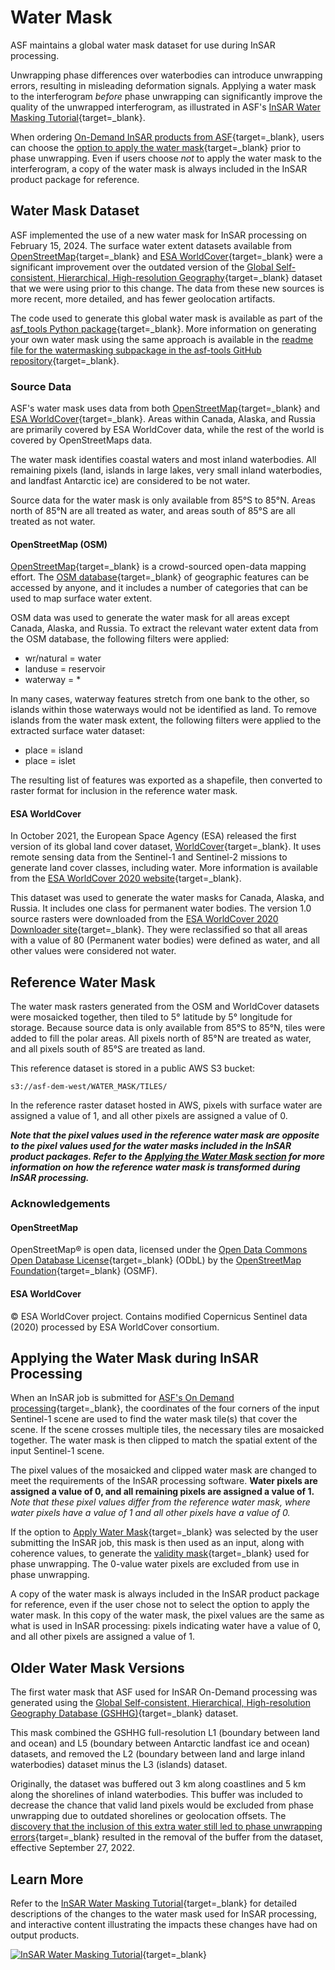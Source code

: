 # Water Mask

ASF maintains a global water mask dataset for use during InSAR processing. 

Unwrapping phase differences over waterbodies can introduce unwrapping errors, resulting in misleading deformation signals. Applying a water mask to the interferogram *before* phase unwrapping can significantly improve the quality of the unwrapped interferogram, as illustrated in ASF's [InSAR Water Masking Tutorial](https://storymaps.arcgis.com/stories/485916be1b1d46889aa436794b5633cb "InSAR Water Masking StoryMap" ){target=_blank}. 

When ordering [On-Demand InSAR products from ASF](https://hyp3-docs.asf.alaska.edu/guides/insar_product_guide "ASF Sentinel-1 InSAR Product Guide" ){target=_blank}, users can choose the [option to apply the water mask](https://hyp3-docs.asf.alaska.edu/guides/insar_product_guide/#apply-water-mask "InSAR Product Guide - Processing Options - Apply Water Mask" ){target=_blank} prior to phase unwrapping. Even if users choose *not* to apply the water mask to the interferogram, a copy of the water mask is always included in the InSAR product package for reference. 

## Water Mask Dataset

ASF implemented the use of a new water mask for InSAR processing on February 15, 2024. The surface water extent datasets available from [OpenStreetMap](https://www.openstreetmap.org/about "openstreetmap.org/about" ){target=_blank} and [ESA WorldCover](https://esa-worldcover.org/en/about/about "esa-worldcover.org/en/about" ){target=_blank} were a significant improvement over the outdated version of the [Global Self-consistent, Hierarchical, High-resolution Geography](https://storymaps.arcgis.com/stories/485916be1b1d46889aa436794b5633cb#ref-n-pezhKQ "InSAR Water Masking Tutorial - GSSICB" ){target=_blank} dataset that we were using prior to this change. The data from these new sources is more recent, more detailed, and has fewer geolocation artifacts. 

The code used to generate this global water mask is available as part of the [asf_tools Python package](https://github.com/ASFHyP3/asf-tools "github.com/ASFHyP3/asf-tools" ){target=_blank}. More information on generating your own water mask using the same approach is available in the [readme file for the watermasking subpackage in the asf-tools GitHub repository](https://github.com/ASFHyP3/asf-tools/tree/develop/src/asf_tools/watermasking "asf_tools GitHub repo water masking readme" ){target=_blank}.

### Source Data

ASF's water mask uses data from both [OpenStreetMap](https://www.openstreetmap.org/about "openstreetmap.org/about" ){target=_blank} and [ESA WorldCover](https://esa-worldcover.org/en/about/about "esa-worldcover.org/en/about" ){target=_blank}. Areas within Canada, Alaska, and Russia are primarily covered by ESA WorldCover data, while the rest of the world is covered by OpenStreetMaps data. 

The water mask identifies coastal waters and most inland waterbodies. All remaining pixels (land, islands in large lakes, very small inland waterbodies, and landfast Antarctic ice) are considered to be not water. 

Source data for the water mask is only available from 85°S to 85°N. Areas north of 85°N are all treated as water, and areas south of 85°S are all treated as not water.

#### OpenStreetMap (OSM)

[OpenStreetMap](https://www.openstreetmap.org/about "openstreetmap.org/about" ){target=_blank} is a crowd-sourced open-data mapping effort. The [OSM database](https://planet.openstreetmap.org/ "planet.openstreetmap.org" ){target=_blank} of geographic features can be accessed by anyone, and it includes a number of categories that can be used to map surface water extent.

OSM data was used to generate the water mask for all areas except Canada, Alaska, and Russia. To extract the relevant water extent data from the OSM database, the following filters were applied:

- wr/natural = water 
- landuse = reservoir
- waterway = *

In many cases, waterway features stretch from one bank to the other, so islands within those waterways would not be identified as land. To remove islands from the water mask extent, the following filters were applied to the extracted surface water dataset:

- place = island 
- place = islet

The resulting list of features was exported as a shapefile, then converted to raster format for inclusion in the reference water mask.

#### ESA WorldCover

In October 2021, the European Space Agency (ESA) released the first version of its global land cover dataset, [WorldCover](https://esa-worldcover.org/en/about/about "esa-worldcover.org/en/about" ){target=_blank}. It uses remote sensing data from the Sentinel-1 and Sentinel-2 missions to generate land cover classes, including water. More information is available from the [ESA WorldCover 2020 website](https://worldcover2020.esa.int/ "worldcover2020.esa.int" ){target=_blank}.

This dataset was used to generate the water masks for Canada, Alaska, and Russia. It includes one class for permanent water bodies. The version 1.0 source rasters were downloaded from the [ESA WorldCover 2020 Downloader site](https://worldcover2020.esa.int/downloader "worldcover2020.esa.int/downloader" ){target=_blank}. They were reclassified so that all areas with a value of 80 (Permanent water bodies) were defined as water, and all other values were considered not water.

## Reference Water Mask

The water mask rasters generated from the OSM and WorldCover datasets were mosaicked together, then tiled to 5° latitude by 5° longitude for storage. Because source data is only available from 85°S to 85°N, tiles were added to fill the polar areas. All pixels north of 85°N are treated as water, and all pixels south of 85°S are treated as land.

This reference dataset is stored in a public AWS S3 bucket: 

`s3://asf-dem-west/WATER_MASK/TILES/`

In the reference raster dataset hosted in AWS, pixels with surface water are assigned a value of 1, and all other pixels are assigned a value of 0. 

***Note that the pixel values used in the reference water mask are opposite to the pixel values used for the water masks included in the InSAR product packages. Refer to the [Applying the Water Mask section](#applying-the-water-mask-during-insar-processing "Jump to Applying the Water Mask during InSAR Processing section") for more information on how the reference water mask is transformed during InSAR processing.***

### Acknowledgements

#### OpenStreetMap
OpenStreetMap® is open data, licensed under the [Open Data Commons Open Database License](https://opendatacommons.org/licenses/odbl/ "opendatacommons.org/licenses/odbl" ){target=_blank} (ODbL) by the [OpenStreetMap Foundation](https://osmfoundation.org/ "osmfoundation.org" ){target=_blank} (OSMF).

#### ESA WorldCover
© ESA WorldCover project. Contains modified Copernicus Sentinel data (2020) processed by ESA WorldCover consortium.

## Applying the Water Mask during InSAR Processing

When an InSAR job is submitted for [ASF's On Demand processing](https://storymaps.arcgis.com/stories/68a8a3253900411185ae9eb6bb5283d3 "InSAR On Demand Tutorial" ){target=_blank}, the coordinates of the four corners of the input Sentinel-1 scene are used to find the water mask tile(s) that cover the scene. If the scene crosses multiple tiles, the necessary tiles are mosaicked together. The water mask is then clipped to match the spatial extent of the input Sentinel-1 scene.

The pixel values of the mosaicked and clipped water mask are changed to meet the requirements of the InSAR processing software. **Water pixels are assigned a value of 0, and all remaining pixels are assigned a value of 1.** *Note that these pixel values differ from the reference water mask, where water pixels have a value of 1 and all other pixels have a value of 0.*

If the option to [Apply Water Mask](https://hyp3-docs.asf.alaska.edu/guides/insar_product_guide/#apply-water-mask "InSAR Product Guide - Processing Options - Apply Water Mask" ){target=_blank} was selected by the user submitting the InSAR job, this mask is then used as an input, along with coherence values, to generate the [validity mask](https://hyp3-docs.asf.alaska.edu/guides/insar_product_guide/#masking "InSAR Product Guide - Masking" ){target=_blank} used for phase unwrapping. The 0-value water pixels are excluded from use in phase unwrapping.

A copy of the water mask is always included in the InSAR product package for reference, even if the user chose not to select the option to apply the water mask. In this copy of the water mask, the pixel values are the same as what is used in InSAR processing: pixels indicating water have a value of 0, and all other pixels are assigned a value of 1.

## Older Water Mask Versions

The first water mask that ASF used for InSAR On-Demand processing was generated using the [Global Self-consistent, Hierarchical, High-resolution Geography Database (GSHHG)](http://www.soest.hawaii.edu/wessel/gshhg/ "soest.hawaii.edu/wessel/gshhg/" ){target=_blank} dataset. 

This mask combined the GSHHG full-resolution L1 (boundary between land and ocean) and L5 (boundary between Antarctic landfast ice and ocean) datasets, and removed the L2 (boundary between land and large inland waterbodies) dataset minus the L3 (islands) dataset.

Originally, the dataset was buffered out 3 km along coastlines and 5 km along the shorelines of inland waterbodies. This buffer was included to decrease the chance that valid land pixels would be excluded from phase unwrapping due to outdated shorelines or geolocation offsets. The [discovery that the inclusion of this extra water still led to phase unwrapping errors](https://storymaps.arcgis.com/stories/485916be1b1d46889aa436794b5633cb#ref-n-sKugOV "InSAR Water Mask Tutorial - Mt. Edgecumbe" ){target=_blank} resulted in the removal of the buffer from the dataset, effective September 27, 2022. 

## Learn More

Refer to the [InSAR Water Masking Tutorial](https://storymaps.arcgis.com/stories/485916be1b1d46889aa436794b5633cb "InSAR Water Masking StoryMap" ){target=_blank} for detailed descriptions of the changes to the water mask used for InSAR processing, and interactive content illustrating the impacts these changes have had on output products. 

[![InSAR Water Masking Tutorial](images/watermask-tutorial.png "InSAR Water Masking StoryMap Tutorial")](https://storymaps.arcgis.com/stories/485916be1b1d46889aa436794b5633cb "InSAR Water Masking StoryMap Tutorial" ){target=_blank}